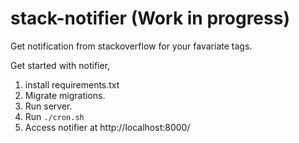 # stack-notifier (Work in progress)
Get notification from stackoverflow for your favariate tags.

Get started with notifier,
1. install requirements.txt
2. Migrate migrations.
3. Run server.
4. Run `./cron.sh`
4. Access notifier at http://localhost:8000/
